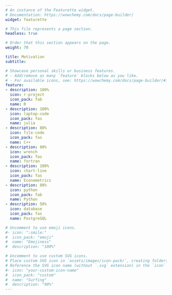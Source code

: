 ```yaml
---
# An instance of the Featurette widget.
# Documentation: https://wowchemy.com/docs/page-builder/
widget: featurette

# This file represents a page section.
headless: true

# Order that this section appears on the page.
weight: 70

title: Motivation
subtitle:

# Showcase personal skills or business features.
# - Add/remove as many `feature` blocks below as you like.
# - For available icons, see: https://wowchemy.com/docs/page-builder/#icons
feature:
- description: 100%
  icon: r-project
  icon_pack: fab
  name: R
- description: 100%
  icon: laptop-code
  icon_pack: fas
  name: julia
- description: 80%
  icon: file-code
  icon_pack: fas
  name: C++
- description: 80%
  icon: wrench
  icon_pack: fas
  name: fortran
- description: 100%
  icon: chart-line
  icon_pack: fas
  name: Econometrics
- description: 80%
  icon: python
  icon_pack: fab
  name: Python
- description: 50%
  icon: database
  icon_pack: fas
  name: PostgreSQL

# Uncomment to use emoji icons.
#- icon: ":smile:"
#  icon_pack: "emoji"
#  name: "Emojiness"
#  description: "100%"  

# Uncomment to use custom SVG icons.
# Place custom SVG icon in `assets/images/icon-pack/`, creating folders if necessary.
# Reference the SVG icon name (without `.svg` extension) in the `icon` field.
#- icon: "your-custom-icon-name"
#  icon_pack: "custom"
#  name: "Surfing"
#  description: "90%"
---
```

